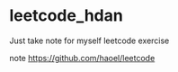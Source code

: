 # leetcode_hdan

Just take note for myself leetcode exercise

note
https://github.com/haoel/leetcode
